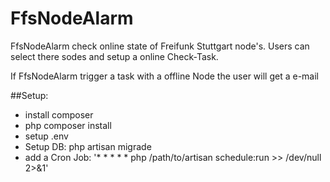# FfsNodeAlarm

FfsNodeAlarm check online state of Freifunk Stuttgart node's. Users can select there sodes and setup a online Check-Task.

If FfsNodeAlarm trigger a task with a offline Node the user will get a e-mail

##Setup: 
* install composer
* php composer install
* setup .env
* Setup DB: php artisan migrade
* add a Cron Job:  '* * * * * php /path/to/artisan schedule:run >> /dev/null 2>&1'
